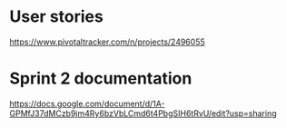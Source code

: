 # User stories
https://www.pivotaltracker.com/n/projects/2496055

# Sprint 2 documentation
https://docs.google.com/document/d/1A-GPMfJ37dMCzb9jm4Ry6bzVbLCmd6t4PbgSIH6tRvU/edit?usp=sharing
